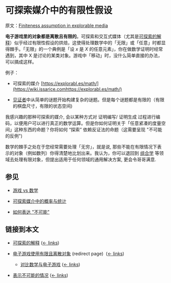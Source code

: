 # 可探索媒介中的有限性假设

原文：[Finiteness assumption in explorable media](https://wiki.issarice.com/wiki/Finiteness_assumption_in_explorable_media)

**电子游戏里的对象都是离散且有限的**。可探索和交互式媒体（尤其是[可探索的解释](https://wiki.issarice.com/wiki/Explorable_explanation)）似乎经过有限性假设的烘焙，这使得处理数学中的「无限」或「任意」时都显得棘手。「无限」的一个典例是「设 $x$ 是 $X$ 的任意元素」，你在做数学证明时经常遇到，其中 X 是讨论的某类对象。游戏中「移动」时，没什么简单直接的办法，可以搞成这样。

例子：

- 可探索的媒介  [https://explorabl.es/math/](https://wiki.issarice.comhttps://explorabl.es/math/)

- [见证者](https://www.youtube.com/playlist?list=PL5dr1EHvfwpNYbS_yqCZg30lEnpiEF6O2)中从简单的谜题开始构建复杂的谜题。但是每个谜题都是有限的（有限的棋盘尺寸，有限的状态空间)

我感兴趣的那种可探索的媒介, 会以某种方式对 证明编写/ 证明生成 过程进行编码，以便用户可以进行真正的数学运算。但是你如何证明关于「任意紧凑的度量空间」这种东西的命题？你将如何 “探索” 依赖反证法的命题（这需要呈现 "不可能的反例")

数学的棘手之处在于您经常需要处理「无穷」，就是说, 那些不能在有限情况下表示的对象（例如数列）你得清楚地比划出来。我认为，你可以退回到 [组合学](https://wiki.issarice.com/wiki/Probability_and_statistics_as_fields_with_an_exploratory_medium) 等领域去处理有限对象，但提出适用于任何领域的通用解决方案, 更会令哥哥满意. 

## 参见

* [游戏 vs 数学](https://wiki.issarice.com/wiki/Video_games_comparison_to_math)

* [可探索媒介中的概率与统计](https://wiki.issarice.com/wiki/Probability_and_statistics_as_fields_with_an_exploratory_medium)

* [如何表达 "不可能"](https://wiki.issarice.com/wiki/Representing_impossibilities)

## 链接到本文

* [可探索的解释](https://wiki.issarice.com/wiki/Explorable_explanation) ‎ ([← links](https://wiki.issarice.com/index.php?title=Special:WhatLinksHere&target=Explorable+explanation))

* [电子游戏使用有限且离散对象](https://wiki.issarice.com/index.php?title=Video_games_work_with_finite_and_discrete_objects&redirect=no) (redirect page) ‎ ([← links](https://wiki.issarice.com/index.php?title=Special:WhatLinksHere&target=Video+games+work+with+finite+and+discrete+objects))

	+ [对比数学与电子游戏](https://wiki.issarice.com/wiki/Video_games_comparison_to_math) ‎ ([← links](https://wiki.issarice.com/index.php?title=Special:WhatLinksHere&target=Video+games+comparison+to+math))

* [表示不可能的情况](https://wiki.issarice.com/wiki/Representing_impossibilities) ‎ ([← links](https://wiki.issarice.com/index.php?title=Special:WhatLinksHere&target=Representing+impossibilities))